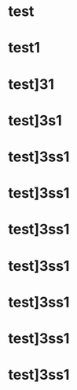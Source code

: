 # test
# test1
# test]31
# test]3s1
# test]3ss1
# test]3ss1
# test]3ss1
# test]3ss1
# test]3ss1
# test]3ss1
# test]3ss1
